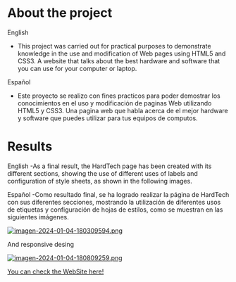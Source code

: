 # About the project
English
- This project was carried out for practical purposes to demonstrate knowledge in the use and modification of Web pages using HTML5 and CSS3.
A website that talks about the best hardware and software that you can use for your computer or laptop.

Español
- Este proyecto se realizo con fines practicos para poder demostrar los conocimientos en el uso y modificación de paginas Web utilizando HTML5 y CSS3.
Una pagina web que habla acerca de el mejor hardware y software que puedes utilizar para tus equipos de computos.

# Results 
English
-As a final result, the HardTech page has been created with its different sections, showing the use of different uses of labels and configuration of style sheets, as shown in the following images.

Español
-Como resultado final, se ha logrado realizar la página de HardTech con sus diferentes secciones, mostrando la utilización de diferentes usos de etiquetas y configuración de hojas de estilos, como se muestran en las siguientes imágenes.

[![imagen-2024-01-04-180309594.png](https://i.postimg.cc/G3zp4s95/imagen-2024-01-04-180309594.png)](https://postimg.cc/nMjx5r44)

And responsive desing

[![imagen-2024-01-04-180809259.png](https://i.postimg.cc/JzR00c5v/imagen-2024-01-04-180809259.png)](https://postimg.cc/F7nNnSqV)

[You can check the WebSite here!](https://hardtechpor.netlify.app)
